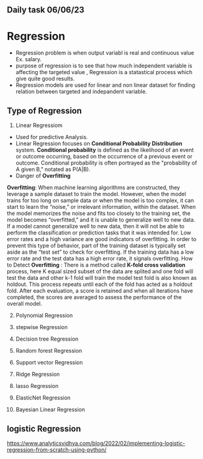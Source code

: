 ## Daily task 06/06/23

# Regression 
* Regression problem is when output variabl is real and continuous value Ex. salary.
* purpose of regression is to see that how much independent variable is affecting the targeted value , Regression is a statastical process which give quite good results.
* Regression models are used for linear and non linear dataset for finding relation between targeted and indepandent variable.

## Type of Regression
1. Linear Regressiom 
* Used for predictive Analysis.
* Linear Regression focuses on **Conditional Probability Distribution** system.
**Conditional probability** is defined as the likelihood of an event or outcome occurring, based on the occurrence of a previous event or outcome.
Conditional probability is often portrayed as the "probability of A given B," notated as P(A|B).
* Danger of **Overfitting**

**Overfitting**: When machine learning algorithms are constructed, they leverage a sample dataset to train the model. However, when the model trains for too long on sample data or when the model is too complex, it can start to learn the “noise,” or irrelevant information, within the dataset. When the model memorizes the noise and fits too closely to the training set, the model becomes “overfitted,” and it is unable to generalize well to new data. If a model cannot generalize well to new data, then it will not be able to perform the classification or prediction tasks that it was intended for. Low error rates and a high variance are good indicators of overfitting. In order to prevent this type of behavior, part of the training dataset is typically set aside as the “test set” to check for overfitting. If the training data has a low error rate and the test data has a high error rate, it signals overfitting.
How to Detect **Overfitting** : There is a method called **K-fold cross validation** process, here K equal sized subset of the data are splited and one fold will test the data and other k-1 fold will train the model test fold is also known as holdout. This process repeats until each of the fold has acted as a holdout fold. After each evaluation, a score is retained and when all iterations have completed, the scores are averaged to assess the performance of the overall model.

2. Polynomial Regression 


4. stepwise Regression 
5. Decision tree Regression 
6. Random forest Regression 
7. Support vector Regression 
8. Ridge Regression 
9. lasso Regression 
10. ElasticNet Regression
11. Bayesian Linear Regression  

## logistic Regression 
https://www.analyticsvidhya.com/blog/2022/02/implementing-logistic-regression-from-scratch-using-python/
